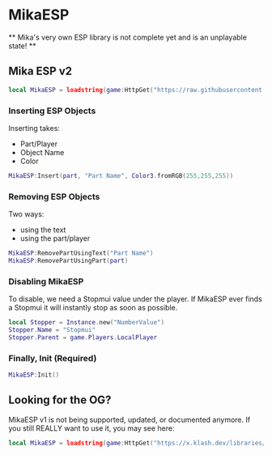 # MikaESP
** Mika's very own ESP library is not complete yet and is an unplayable state! **

## Mika ESP v2
```lua
local MikaESP = loadstring(game:HttpGet("https://raw.githubusercontent.com/klashdevelopment/Mika-Roblox/main/libraries/MikaESP/rewrite"))()
```

### Inserting ESP Objects
Inserting takes:
- Part/Player
- Object Name
- Color
```lua
MikaESP:Insert(part, "Part Name", Color3.fromRGB(255,255,255))
```

### Removing ESP Objects
Two ways:
- using the text
- using the part/player
```lua
MikaESP:RemovePartUsingText("Part Name")
MikaESP:RemovePartUsingPart(part)
```

### Disabling MikaESP
To disable, we need a Stopmui value under the player.
If MikaESP ever finds a Stopmui it will instantly stop as soon as possible.
```lua
local Stopper = Instance.new("NumberValue")
Stopper.Name = "Stopmui"
Stopper.Parent = game.Players.LocalPlayer
```

### Finally, Init (Required)
```lua
MikaESP:Init()
```

## Looking for the OG?
MikaESP v1 is not being supported, updated, or documented anymore.
If you still REALLY want to use it, you may see here:
```lua
local MikaESP = loadstring(game:HttpGet("https://x.klash.dev/libraries/MikaESP"))()
```
